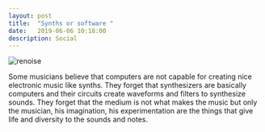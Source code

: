 ```yaml
---
layout: post
title:  "Synths or software "
date:   2019-06-06 10:18:00
description: Social
---
```


![renoise](https://niklevantis.com/img/posts/xx.jpg)

Some musicians believe that computers are not capable for creating nice electronic music like synths. They forget that synthesizers are basically computers and their circuits create waveforms and filters to synthesize sounds. They forget that the medium is not what makes the music but only the musician, his imagination, his experimentation are the things that give life and diversity to the sounds and notes.



